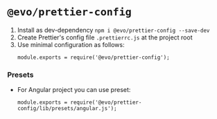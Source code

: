 # `@evo/prettier-config`

1. Install as dev-dependency `npm i @evo/prettier-config --save-dev`
2. Create Prettier's config file `.prettierrc.js` at the project root
3. Use minimal configuration as follows:
   ```
   module.exports = require('@evo/prettier-config');
   ```

### Presets

- For Angular project you can use preset:
   ```
   module.exports = require('@evo/prettier-config/lib/presets/angular.js');
   ```
